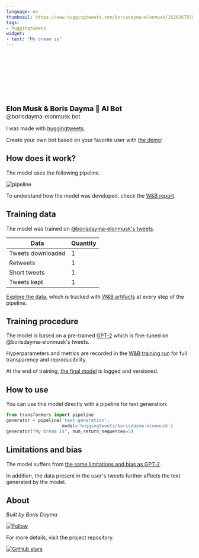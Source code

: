 ```yaml
---
language: en
thumbnail: https://www.huggingtweets.com/borisdayma-elonmusk/1620367858137/predictions.png
tags:
- huggingtweets
widget:
- text: "My dream is"
---
```


<div>
<div style="width: 132px; height:132px; border-radius: 50%; background-size: cover; background-image: url('USER_PROFILE')">
</div>
<div style="margin-top: 8px; font-size: 19px; font-weight: 800">Elon Musk & Boris Dayma 🤖 AI Bot </div>
<div style="font-size: 15px">@borisdayma-elonmusk bot</div>
</div>

I was made with [huggingtweets](https://github.com/borisdayma/huggingtweets).

Create your own bot based on your favorite user with [the demo](https://colab.research.google.com/github/borisdayma/huggingtweets/blob/master/huggingtweets-demo.ipynb)!

## How does it work?

The model uses the following pipeline.

![pipeline](https://github.com/borisdayma/huggingtweets/blob/master/img/pipeline.png?raw=true)

To understand how the model was developed, check the [W&B report](https://wandb.ai/wandb/huggingtweets/reports/HuggingTweets-Train-a-Model-to-Generate-Tweets--VmlldzoxMTY5MjI).

## Training data

The model was trained on [@borisdayma-elonmusk's tweets](https://twitter.com/borisdayma-elonmusk).

| Data | Quantity |
| --- | --- |
| Tweets downloaded | 1 |
| Retweets | 1 |
| Short tweets | 1 |
| Tweets kept | 1 |

[Explore the data](https://wandb.ai/wandb/huggingtweets/runs/s2e28lq5/artifacts), which is tracked with [W&B artifacts](https://docs.wandb.com/artifacts) at every step of the pipeline.

## Training procedure

The model is based on a pre-trained [GPT-2](https://huggingface.co/gpt2) which is fine-tuned on @borisdayma-elonmusk's tweets.

Hyperparameters and metrics are recorded in the [W&B training run](https://wandb.ai/wandb/huggingtweets/runs/2r549ulu) for full transparency and reproducibility.

At the end of training, [the final model](https://wandb.ai/wandb/huggingtweets/runs/2r549ulu/artifacts) is logged and versioned.

## How to use

You can use this model directly with a pipeline for text generation:

```python
from transformers import pipeline
generator = pipeline('text-generation',
                     model='huggingtweets/borisdayma-elonmusk')
generator("My dream is", num_return_sequences=5)
```

## Limitations and bias

The model suffers from [the same limitations and bias as GPT-2](https://huggingface.co/gpt2#limitations-and-bias).

In addition, the data present in the user's tweets further affects the text generated by the model.

## About

*Built by Boris Dayma*

[![Follow](https://img.shields.io/twitter/follow/borisdayma?style=social)](https://twitter.com/intent/follow?screen_name=borisdayma)

For more details, visit the project repository.

[![GitHub stars](https://img.shields.io/github/stars/borisdayma/huggingtweets?style=social)](https://github.com/borisdayma/huggingtweets)
